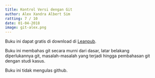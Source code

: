 ```yaml
---
title: Kontrol Versi dengan Git
author: Alex Xandra Albert Sim 
ratting: 7 / 10
date: 01-04-2018
image: git-alex.png
---
```


Buku ini dapat gratis di download di [Leanpub](https://leanpub.com/kontrol-versi-git).

Buku ini membahas git secara murni dari dasar, latar belakang diperlukannya git, masalah-masalah yang terjadi hingga pembahasan git dengan studi kasus. 

Buku ini tidak mengulas github.  